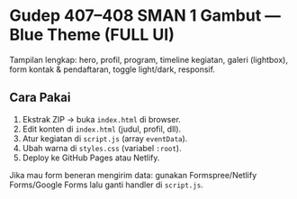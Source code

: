 # Gudep 407–408 SMAN 1 Gambut — Blue Theme (FULL UI)
Tampilan lengkap: hero, profil, program, timeline kegiatan, galeri (lightbox), form kontak & pendaftaran, toggle light/dark, responsif.

## Cara Pakai
1) Ekstrak ZIP → buka `index.html` di browser.
2) Edit konten di `index.html` (judul, profil, dll).
3) Atur kegiatan di `script.js` (array `eventData`).
4) Ubah warna di `styles.css` (variabel `:root`).
5) Deploy ke GitHub Pages atau Netlify.

Jika mau form beneran mengirim data: gunakan Formspree/Netlify Forms/Google Forms lalu ganti handler di `script.js`.
